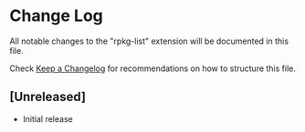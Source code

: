 # Change Log

All notable changes to the "rpkg-list" extension will be documented in this file.

Check [Keep a Changelog](http://keepachangelog.com/) for recommendations on how to structure this file.

## [Unreleased]

- Initial release